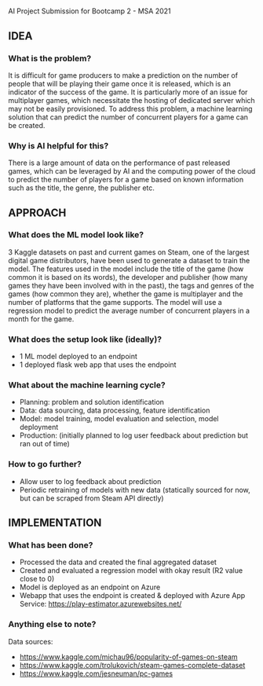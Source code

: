 # <insert cool project name here>
AI Project Submission for Bootcamp 2 - MSA 2021

## IDEA
### What is the problem?
It is difficult for game producers to make a prediction on the number of people that will be playing their game once it is released, which is an indicator of the success of the game. It is particularly more of an issue for multiplayer games, which necessitate the hosting of dedicated server which may not be easily provisioned. To address this problem, a machine learning solution that can predict the number of concurrent players for a game can be created.

### Why is AI helpful for this?
There is a large amount of data on the performance of past released games, which can be leveraged by AI and the computing power of the cloud to predict the number of players for a game based on known information such as the title, the genre, the publisher etc.

## APPROACH
### What does the ML model look like?
3 Kaggle datasets on past and current games on Steam, one of the largest digital game distributors, have been used to generate a dataset to train the model. The features used in the model include the title of the game (how common it is based on its words), the developer and publisher (how many games they have been involved with in the past), the tags and genres of the games (how common they are), whether the game is multiplayer and the number of platforms that the game supports. The model will use a regression model to predict the average number of concurrent players in a month for the game.

### What does the setup look like (ideally)?
* 1 ML model deployed to an endpoint
* 1 deployed flask web app that uses the endpoint

### What about the machine learning cycle?
* Planning: problem and solution identification
* Data: data sourcing, data processing, feature identification
* Model: model training, model evaluation and selection, model deployment
* Production: (initially planned to log user feedback about prediction but ran out of time)

### How to go further?
* Allow user to log feedback about prediction
* Periodic retraining of models with new data (statically sourced for now, but can be scraped from Steam API directly)

## IMPLEMENTATION
### What has been done?
* Processed the data and created the final aggregated dataset
* Created and evaluated a regression model with okay result (R2 value close to 0)
* Model is deployed as an endpoint on Azure
* Webapp that uses the endpoint is created & deployed with Azure App Service: https://play-estimator.azurewebsites.net/

### Anything else to note?
Data sources:
* https://www.kaggle.com/michau96/popularity-of-games-on-steam
* https://www.kaggle.com/trolukovich/steam-games-complete-dataset
* https://www.kaggle.com/jesneuman/pc-games